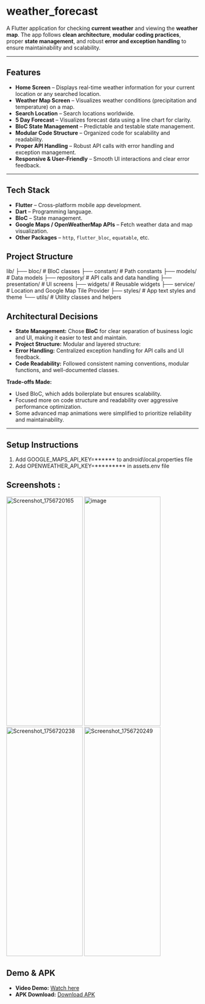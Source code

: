 # weather_forecast

A Flutter application for checking **current weather** and viewing the **weather map**. The app follows **clean architecture**, **modular coding practices**, proper **state management**, and robust **error and exception handling** to ensure maintainability and scalability.

---

## Features

- **Home Screen** – Displays real-time weather information for your current location or any searched location.
- **Weather Map Screen** – Visualizes weather conditions (precipitation and temperature) on a map.
- **Search Location** – Search locations worldwide.
- **5 Day Forecast** – Visualizes forecast data using a line chart for clarity.
- **BloC State Management** – Predictable and testable state management.
- **Modular Code Structure** – Organized code for scalability and readability.
- **Proper API Handling** – Robust API calls with error handling and exception management.
- **Responsive & User-Friendly** – Smooth UI interactions and clear error feedback.

---

## Tech Stack

- **Flutter** – Cross-platform mobile app development.
- **Dart** – Programming language.
- **BloC** – State management.
- **Google Maps / OpenWeatherMap APIs** – Fetch weather data and map visualization.
- **Other Packages** – `http`, `flutter_bloc`, `equatable`, etc.

## Project Structure

lib/
├── bloc/ # BloC classes
├── constant/ # Path constants
├── models/ # Data models
├── repository/ # API calls and data handling
├── presentation/ # UI screens
├── widgets/ # Reusable widgets
├── service/ # Location and Google Map Tile Provider
├── styles/ # App text styles and theme
└── utils/ # Utility classes and helpers

## Architectural Decisions

- **State Management:** Chose **BloC** for clear separation of business logic and UI, making it easier to test and maintain.
- **Project Structure:** Modular and layered structure:
- **Error Handling:** Centralized exception handling for API calls and UI feedback.
- **Code Readability:** Followed consistent naming conventions, modular functions, and well-documented classes.

**Trade-offs Made:**

- Used BloC, which adds boilerplate but ensures scalability.
- Focused more on code structure and readability over aggressive performance optimization.  
- Some advanced map animations were simplified to prioritize reliability and maintainability.

---

## Setup Instructions

1. Add GOOGLE_MAPS_API_KEY=****** to android\local.properties file
2. Add OPENWEATHER_API_KEY=********* in assets\.env file

## Screenshots :
<img width="200" height="600" alt="Screenshot_1756720165" src="https://github.com/user-attachments/assets/19c3a530-0d33-41f6-b410-bf0e02f3635f" />
<img width="200" height="600" alt="image" src="https://github.com/user-attachments/assets/b1f12687-cc38-4998-8fbd-c880d3b166cb" />
<img width="200" height="600" alt="Screenshot_1756720238" src="https://github.com/user-attachments/assets/d7c99a2b-dba0-43d1-aa8c-3dd02c9d1a5c" />
<img width="200" height="600" alt="Screenshot_1756720249" src="https://github.com/user-attachments/assets/33c140f7-49fd-42f9-a60b-404f80b9b82e" />

## Demo & APK

- **Video Demo:** [Watch here](https://drive.google.com/file/d/1D4lw7wFwNgUw4HbWhoqiou5xRYiU7ExA/view?usp=sharing)  
- **APK Download:** [Download APK](https://drive.google.com/file/d/1iBU87rbKD-cH7TrmpbSfZcEsYX-Ud6JT/view?usp=sharing)


